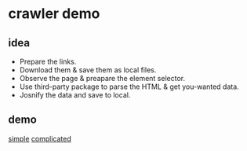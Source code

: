 # crawler demo

## idea

- Prepare the links.
- Download them & save them as local files.
- Observe the page & preapare the element selector.
- Use third-party package to parse the HTML & get you-wanted data.
- Josnify the data and save to local.

## demo

[simple](kuwo.py)
[complicated](xiaozhu.py)